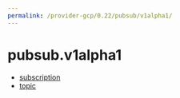 ```yaml
---
permalink: /provider-gcp/0.22/pubsub/v1alpha1/
---
```


# pubsub.v1alpha1



* [subscription](subscription.md)
* [topic](topic.md)